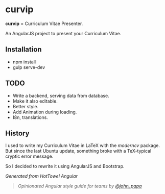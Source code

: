 # curvip

**curvip** = Curriculum Vitae Presenter.

An AngularJS project to present your Curriculum Vitae.

## Installation ##

* npm install
* gulp serve-dev

## TODO ##

  * Write a backend, serving data from database.
  * Make it also editable.
  * Better style.
  * Add Animation during loading.
  * I8n, translations.
  
## History ##

I used to write my Curriculum Vitae in LaTeX with the *moderncv* package. But since the last
Ubuntu update, something broke with a TeX-typical cryptic error message.

So I decided to rewrite it using AngularJS and Bootstrap.




*Generated from HotTowel Angular*

>*Opinionated Angular style guide for teams by [@john_papa](//twitter.com/john_papa)*
